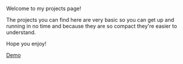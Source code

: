 Welcome to my projects page!


The projects you can find here are very basic so you can get up and running in no time and because they are so compact they're easier to understand.


Hope you enjoy!

<a href="https://dl.dropboxusercontent.com/u/14015541/Demo.html">Demo</a>